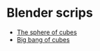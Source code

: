 # Blender scrips

* [The sphere of cubes](sphere_of_cubes/README.md)
* [Big bang of cubes](big_bang_of_cubes/README.md)

